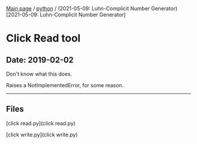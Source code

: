 [Main page](/) / [python](/python) / (2021-05-09: Luhn-Complicit Number Generator)[2021-05-09: Luhn-Complicit Number Generator]

# Click Read tool

## Date: 2019-02-02

Don't know what this does.

Raises a NotImplementedError, for some reason.

-----

## Files

[click read.py](click read.py)

[click write.py](click write.py)